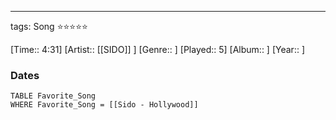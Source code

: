 ---
tags: Song ⭐⭐⭐⭐⭐ 

[Time:: 4:31]
[Artist:: [[SIDO]] ]
[Genre:: ]
[Played:: 5]
[Album:: ]
[Year:: ]
### Dates
````dataview
TABLE Favorite_Song
WHERE Favorite_Song = [[Sido - Hollywood]]
````